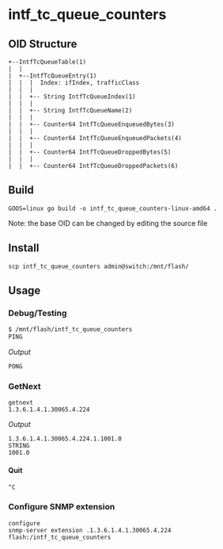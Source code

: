 # intf_tc_queue_counters

## OID Structure

```
+--IntfTcQueueTable(1)
|  |
|  +--IntfTcQueueEntry(1)
|  |  |  Index: ifIndex, trafficClass
|  |  |
|  |  +-- String IntfTcQueueIndex(1)
|  |  |
|  |  +-- String IntfTcQueueName(2)
|  |  |
|  |  +-- Counter64 IntfTcQueueEnqueuedBytes(3)
|  |  |
|  |  +-- Counter64 IntfTcQueueEnqueuedPackets(4)
|  |  |
|  |  +-- Counter64 IntfTcQueueDroppedBytes(5)
|  |  |
|  |  +-- Counter64 IntfTcQueueDroppedPackets(6)

```

## Build

```
GOOS=linux go build -o intf_tc_queue_counters-linux-amd64 .
```

Note: the base OID can be changed by editing the source file

## Install

```
scp intf_tc_queue_counters admin@switch:/mnt/flash/
```

## Usage

### Debug/Testing

```bash
$ /mnt/flash/intf_tc_queue_counters
PING
```

_Output_

```
PONG
```

### GetNext

```
getnext
1.3.6.1.4.1.30065.4.224
```

_Output_

```
1.3.6.1.4.1.30065.4.224.1.1001.0
STRING
1001.0
```

#### Quit

```
^C
```

### Configure SNMP extension

```
configure
snmp-server extension .1.3.6.1.4.1.30065.4.224 flash:/intf_tc_queue_counters
```
